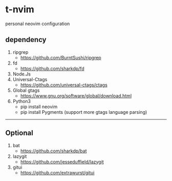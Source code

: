 # t-nvim
personal neovim configuration

## dependency
1. ripgrep 
    * https://github.com/BurntSushi/ripgrep
2. fd
    * https://github.com/sharkdp/fd
3. Node.Js
4. Universal-Ctags 
    * https://github.com/universal-ctags/ctags
5. Global gtags
    * https://www.gnu.org/software/global/download.html
6. Python3
    * pip install neovim
    * pip install Pygments (support more gtags language parsing)
---
## Optional
1. bat
    * https://github.com/sharkdp/bat
2. lazygit
    * https://github.com/jesseduffield/lazygit
3. gitui
    * https://github.com/extrawurst/gitui
